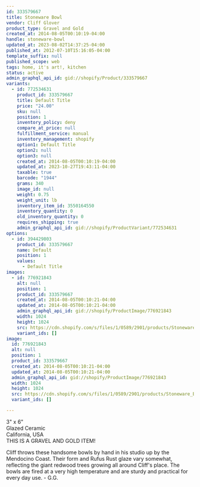 ```yaml
---
id: 333579667
title: Stoneware Bowl
vendor: Cliff Glover
product_type: Gravel and Gold
created_at: 2014-08-05T00:10:19-04:00
handle: stoneware-bowl
updated_at: 2023-08-02T14:37:25-04:00
published_at: 2012-07-10T15:16:05-04:00
template_suffix: null
published_scope: web
tags: home, it's art!, kitchen
status: active
admin_graphql_api_id: gid://shopify/Product/333579667
variants:
  - id: 772534631
    product_id: 333579667
    title: Default Title
    price: "24.00"
    sku: null
    position: 1
    inventory_policy: deny
    compare_at_price: null
    fulfillment_service: manual
    inventory_management: shopify
    option1: Default Title
    option2: null
    option3: null
    created_at: 2014-08-05T00:10:19-04:00
    updated_at: 2023-10-27T19:43:11-04:00
    taxable: true
    barcode: "1944"
    grams: 340
    image_id: null
    weight: 0.75
    weight_unit: lb
    inventory_item_id: 3550164550
    inventory_quantity: 0
    old_inventory_quantity: 0
    requires_shipping: true
    admin_graphql_api_id: gid://shopify/ProductVariant/772534631
options:
  - id: 394429803
    product_id: 333579667
    name: Default
    position: 1
    values:
      - Default Title
images:
  - id: 776921843
    alt: null
    position: 1
    product_id: 333579667
    created_at: 2014-08-05T00:10:21-04:00
    updated_at: 2014-08-05T00:10:21-04:00
    admin_graphql_api_id: gid://shopify/ProductImage/776921843
    width: 1024
    height: 1024
    src: https://cdn.shopify.com/s/files/1/0589/2901/products/Stoneware_Bowl.jpeg?v=1407211821
    variant_ids: []
image:
  id: 776921843
  alt: null
  position: 1
  product_id: 333579667
  created_at: 2014-08-05T00:10:21-04:00
  updated_at: 2014-08-05T00:10:21-04:00
  admin_graphql_api_id: gid://shopify/ProductImage/776921843
  width: 1024
  height: 1024
  src: https://cdn.shopify.com/s/files/1/0589/2901/products/Stoneware_Bowl.jpeg?v=1407211821
  variant_ids: []

---
```


3" x 6"  
Glazed Ceramic  
California, USA  
THIS IS A GRAVEL AND GOLD ITEM!

Cliff throws these handsome bowls by hand in his studio up by the Mendocino Coast. Their form and Rufus Rust glaze vary somewhat, reflecting the giant redwood trees growing all around Cliff's place. The bowls are fired at a very high temperature and are sturdy and practical for every day use. - G.G.